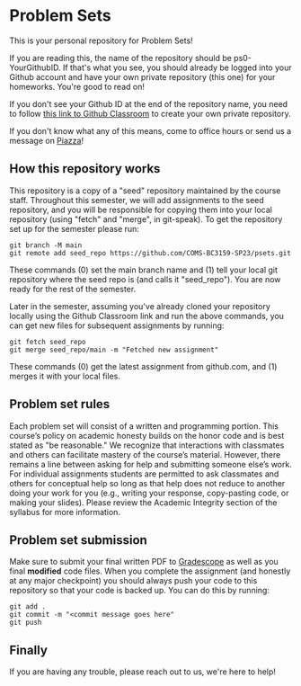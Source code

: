 # Problem Sets

This is your personal repository for Problem Sets!

If you are reading this, the name of the repository should be ps0-YourGithubID. If that's what you see, you should already be logged into your Github account and have your own private repository (this one) for your homeworks. You're good to read on!

If you don't see your Github ID at the end of the repository name, you need to follow [this link to Github Classroom](https://classroom.github.com/a/3UHVo2JF) to create your own private repository.

If you don't know what any of this means, come to office hours or send us a message on [Piazza](https://piazza.com/barnard/spring2023/comsbc3159)!

## How this repository works
This repository is a copy of a "seed" repository maintained by the course staff. Throughout this semester, we will add assignments to the seed repository, and you will be responsible for copying them into your local repository (using "fetch" and "merge", in git-speak). To get the repository set up for the semester please run:
```
git branch -M main
git remote add seed_repo https://github.com/COMS-BC3159-SP23/psets.git
```
These commands (0) set the main branch name and (1) tell your local git repository where the seed repo is (and calls it "seed_repo"). You are now ready for the rest of the semester.

Later in the semester, assuming you've already cloned your repository locally using the Github Classroom link and run the above commands, you can get new files for subsequent assignments by running:
```
git fetch seed_repo
git merge seed_repo/main -m "Fetched new assignment"
```
These commands (0) get the latest assignment from github.com, and (1) merges it with your local files.

## Problem set rules
Each problem set will consist of a written and programming portion. This course’s policy on academic honesty builds on the honor code and is best stated as "be reasonable." We recognize that interactions with classmates and others can facilitate mastery of the course’s material. However, there remains a line between asking for help and submitting someone else’s work. For individual assignments students are permitted to ask classmates and others for conceptual help so long as that help does not reduce to another doing your work for you (e.g., writing your response, copy-pasting code, or making your slides). Please review the Academic Integrity section of the syllabus for more information.

## Problem set submission
Make sure to submit your final written PDF to [Gradescope](https://www.gradescope.com/courses/489410) as well as you final **modified** code files. When you complete the assignment (and honestly at any major checkpoint) you should always push your code to this repository so that your code is backed up. You can do this by running:
```
git add .
git commit -m "<commit message goes here"
git push
```

## Finally
If you are having any trouble, please reach out to us, we're here to help!
